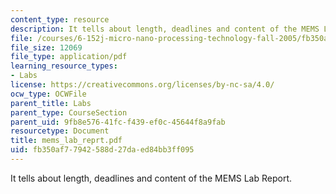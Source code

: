 ```yaml
---
content_type: resource
description: It tells about length, deadlines and content of the MEMS Lab Report.
file: /courses/6-152j-micro-nano-processing-technology-fall-2005/fb350af77942588d27daed84bb3ff095_mems_lab_reprt.pdf
file_size: 12069
file_type: application/pdf
learning_resource_types:
- Labs
license: https://creativecommons.org/licenses/by-nc-sa/4.0/
ocw_type: OCWFile
parent_title: Labs
parent_type: CourseSection
parent_uid: 9fb8e576-41fc-f439-ef0c-45644f8a9fab
resourcetype: Document
title: mems_lab_reprt.pdf
uid: fb350af7-7942-588d-27da-ed84bb3ff095
---
```

It tells about length, deadlines and content of the MEMS Lab Report.